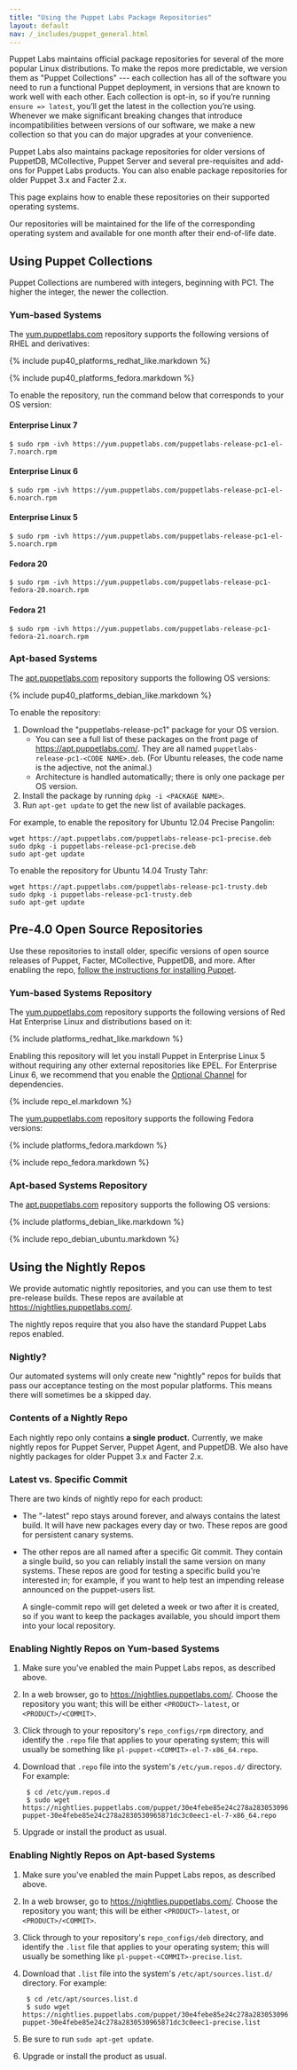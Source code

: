 ```yaml
---
title: "Using the Puppet Labs Package Repositories"
layout: default
nav: /_includes/puppet_general.html
---
```


Puppet Labs maintains official package repositories for several of the more popular Linux distributions. To make the repos more predictable, we version them as "Puppet Collections" --- each collection has all of the software you need to run a functional Puppet deployment, in versions that are known to work well with each other. Each collection is opt-in, so if you’re running `ensure => latest`, you’ll get the latest in the collection you’re using. Whenever we make significant breaking changes that introduce incompatibilities between versions of our software, we make a new collection so that you can do major upgrades at your convenience. 

Puppet Labs also maintains package repositories for older versions of PuppetDB, MCollective, Puppet Server and several pre-requisites and add-ons for Puppet Labs products. You can also enable package repositories for older Puppet 3.x and Facter 2.x. 

This page explains how to enable these repositories on their supported operating systems.

Our repositories will be maintained for the life of the corresponding operating system and available for one month after their end-of-life date.

## Using Puppet Collections

Puppet Collections are numbered with integers, beginning with PC1. The higher the integer, the newer the collection. 

### Yum-based Systems

The [yum.puppetlabs.com](https://yum.puppetlabs.com) repository supports the following versions of RHEL and derivatives:

{% include pup40_platforms_redhat_like.markdown %}

{% include pup40_platforms_fedora.markdown %}

To enable the repository, run the command below that corresponds to your OS version:

#### Enterprise Linux 7

    $ sudo rpm -ivh https://yum.puppetlabs.com/puppetlabs-release-pc1-el-7.noarch.rpm

#### Enterprise Linux 6

    $ sudo rpm -ivh https://yum.puppetlabs.com/puppetlabs-release-pc1-el-6.noarch.rpm

#### Enterprise Linux 5

    $ sudo rpm -ivh https://yum.puppetlabs.com/puppetlabs-release-pc1-el-5.noarch.rpm

#### Fedora 20

    $ sudo rpm -ivh https://yum.puppetlabs.com/puppetlabs-release-pc1-fedora-20.noarch.rpm

#### Fedora 21

    $ sudo rpm -ivh https://yum.puppetlabs.com/puppetlabs-release-pc1-fedora-21.noarch.rpm

### Apt-based Systems

The [apt.puppetlabs.com](https://apt.puppetlabs.com) repository supports the following OS versions:

{% include pup40_platforms_debian_like.markdown %}

To enable the repository:

1. Download the "puppetlabs-release-pc1" package for your OS version.
    * You can see a full list of these packages on the front page of <https://apt.puppetlabs.com/>. They are all named `puppetlabs-release-pc1-<CODE NAME>.deb`. (For Ubuntu releases, the code name is the adjective, not the animal.)
    * Architecture is handled automatically; there is only one package per OS version.
2. Install the package by running `dpkg -i <PACKAGE NAME>`.
3. Run `apt-get update` to get the new list of available packages.

For example, to enable the repository for Ubuntu 12.04 Precise Pangolin:

    wget https://apt.puppetlabs.com/puppetlabs-release-pc1-precise.deb
    sudo dpkg -i puppetlabs-release-pc1-precise.deb
    sudo apt-get update

To enable the repository for Ubuntu 14.04 Trusty Tahr:

    wget https://apt.puppetlabs.com/puppetlabs-release-pc1-trusty.deb
    sudo dpkg -i puppetlabs-release-pc1-trusty.deb
    sudo apt-get update

## Pre-4.0 Open Source Repositories

Use these repositories to install older, specific versions of open source releases of Puppet, Facter, MCollective, PuppetDB, and more. After enabling the repo, [follow the instructions for installing Puppet](/guides/install_puppet/pre_install.html).

### Yum-based Systems Repository

The [yum.puppetlabs.com](https://yum.puppetlabs.com) repository supports the following versions of Red Hat Enterprise Linux and distributions based on it:

{% include platforms_redhat_like.markdown %}

Enabling this repository will let you install Puppet in Enterprise Linux 5 without requiring any other external repositories like EPEL. For Enterprise Linux 6, we recommend that you enable the [Optional Channel](https://access.redhat.com/site/documentation/en-US/OpenShift_Enterprise/2/html/Client_Tools_Installation_Guide/Installing_Using_the_Red_Hat_Enterprise_Linux_Optional_Channel.html) for dependencies.

{% include repo_el.markdown %}

The [yum.puppetlabs.com](https://yum.puppetlabs.com) repository supports the following Fedora versions:

{% include platforms_fedora.markdown %}

{% include repo_fedora.markdown %}

### Apt-based Systems Repository

The [apt.puppetlabs.com](https://apt.puppetlabs.com) repository supports the following OS versions:

{% include platforms_debian_like.markdown %}

{% include repo_debian_ubuntu.markdown %}

## Using the Nightly Repos

We provide automatic nightly repositories, and you can use them to test pre-release builds. These repos are available at <https://nightlies.puppetlabs.com/>.

The nightly repos require that you also have the standard Puppet Labs repos enabled.

### Nightly?

Our automated systems will only create new "nightly" repos for builds that pass our acceptance testing on the most popular platforms. This means there will sometimes be a skipped day.

### Contents of a Nightly Repo

Each nightly repo only contains **a single product.** Currently, we make nightly repos for Puppet Server, Puppet Agent, and PuppetDB. We also have nightly packages for older Puppet 3.x and Facter 2.x.

### Latest vs. Specific Commit

There are two kinds of nightly repo for each product:

* The "-latest" repo stays around forever, and always contains the latest build. It will have new packages every day or two. These repos are good for persistent canary systems.
* The other repos are all named after a specific Git commit. They contain a single build, so you can reliably install the same version on many systems. These repos are good for testing a specific build you're interested in; for example, if you want to help test an impending release announced on the puppet-users list.

    A single-commit repo will get deleted a week or two after it is created, so if you want to keep the packages available, you should import them into your local repository.

### Enabling Nightly Repos on Yum-based Systems

1. Make sure you've enabled the main Puppet Labs repos, as described above.
2. In a web browser, go to <https://nightlies.puppetlabs.com/>. Choose the repository you want; this will be either `<PRODUCT>-latest`, or `<PRODUCT>/<COMMIT>`.
3. Click through to your repository's `repo_configs/rpm` directory, and identify the `.repo` file that applies to your operating system; this will usually be something like `pl-puppet-<COMMIT>-el-7-x86_64.repo`.
4. Download that `.repo` file into the system's `/etc/yum.repos.d/` directory. For example:

        $ cd /etc/yum.repos.d
        $ sudo wget https://nightlies.puppetlabs.com/puppet/30e4febe85e24c278a2830530965871dc3c0eec1/repo_configs/rpm/pl-puppet-30e4febe85e24c278a2830530965871dc3c0eec1-el-7-x86_64.repo
5. Upgrade or install the product as usual.

### Enabling Nightly Repos on Apt-based Systems

1. Make sure you've enabled the main Puppet Labs repos, as described above.
2. In a web browser, go to <https://nightlies.puppetlabs.com/>. Choose the repository you want; this will be either `<PRODUCT>-latest`, or `<PRODUCT>/<COMMIT>`.
3. Click through to your repository's `repo_configs/deb` directory, and identify the `.list` file that applies to your operating system; this will usually be something like `pl-puppet-<COMMIT>-precise.list`.
4. Download that `.list` file into the system's `/etc/apt/sources.list.d/` directory. For example:

        $ cd /etc/apt/sources.list.d
        $ sudo wget https://nightlies.puppetlabs.com/puppet/30e4febe85e24c278a2830530965871dc3c0eec1/repo_configs/deb/pl-puppet-30e4febe85e24c278a2830530965871dc3c0eec1-precise.list
5. Be sure to run `sudo apt-get update`.
6. Upgrade or install the product as usual.
